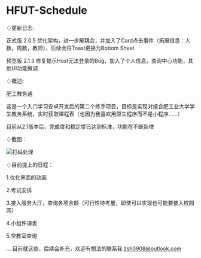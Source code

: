 # HFUT-Schedule

♢更新日志:

正式版 2.0.5 优化架构，进一步解耦合，并加入了Card点击事件（拓展信息：人数，周数，教师），后续会将Toast更换为Bottom Sheet

预览版 2.1.3  修复提示Host无法登录的Bug，加入了个人信息，查询中心功能，其他UI功能微调

♢概述:

肥工教务通

这是一个入门学习安卓开发后的第二个练手项目，目标是实现对接合肥工业大学学生教务系统，实时获取课程表（也因为我喜欢用原生程序而不是小程序……）

目前从2.1版本后，完成度和稳定度已达到标准，功能在不断新增

♢截图：

![打码处理](https://github.com/Chiu-xaH/HFUT-Schedule/assets/116127902/6194f6bc-e4a8-4300-b983-6c99d0456aca)

♢目前提上的日程：

1.优化界面的动画

2.考试安排

3.接入服务大厅，查询各项余额（可行性待考量，即使可以实现也可能要接入校园网）

4.小组件课表

5.空教室查询

....目前就这些，后续会补充，欢迎有想法的联系我 zsh0908@outlook.com


